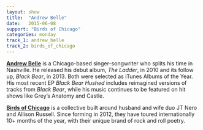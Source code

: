 ```yaml
---
layout: show
title:  "Andrew Belle"
date:   2015-06-08
support: "Birds of Chicago"
categories: monday
track_1: andrew_belle
track_2: birds_of_chicago
---
```


**[Andrew Belle](http://andrewbelle.com "Andrew Belle")** is a Chicago-based singer-songwriter who splits his time in Nashville. He released his debut album, *The Ladder*, in 2010 and its follow up, *Black Bear*, in 2013. Both were selected as iTunes Albums of the Year. His most recent EP *Black Bear Hushed* includes reimagined versions of tracks from *Black Bear*, while his music continues to be featured on hit shows like Grey’s Anatomy and Castle.

**[Birds of Chicago](http://birdsofchicago.com "Birds of Chicago")** is a collective built around husband and wife duo JT Nero and Allison Russell. Since forming in 2012, they have toured internationally 10+ months of the year, with their unique brand of rock and roll poetry.